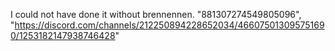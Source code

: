 I could not have done it without brennennen. "881307274549805096", "https://discord.com/channels/212250894228652034/466075013095751690/1253182147938746428"
